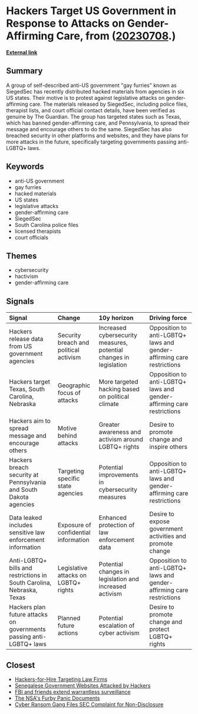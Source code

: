 # __Hackers Target US Government in Response to Attacks on Gender-Affirming Care__, from ([20230708](https://kghosh.substack.com/p/20230708).)

__[External link](https://www.theguardian.com/us-news/2023/jun/29/siegedsec-gay-furries-group-hacked-information-six-us-states)__



## Summary

A group of self-described anti-US government "gay furries" known as SiegedSec has recently distributed hacked materials from agencies in six US states. Their motive is to protest against legislative attacks on gender-affirming care. The materials released by SiegedSec, including police files, therapist lists, and court official contact details, have been verified as genuine by The Guardian. The group has targeted states such as Texas, which has banned gender-affirming care, and Pennsylvania, to spread their message and encourage others to do the same. SiegedSec has also breached security in other platforms and websites, and they have plans for more attacks in the future, specifically targeting governments passing anti-LGBTQ+ laws.

## Keywords

* anti-US government
* gay furries
* hacked materials
* US states
* legislative attacks
* gender-affirming care
* SiegedSec
* South Carolina police files
* licensed therapists
* court officials

## Themes

* cybersecurity
* hactivism
* gender-affirming care

## Signals

| Signal                                                                | Change                                 | 10y horizon                                                        | Driving force                                                         |
|:----------------------------------------------------------------------|:---------------------------------------|:-------------------------------------------------------------------|:----------------------------------------------------------------------|
| Hackers release data from US government agencies                      | Security breach and political activism | Increased cybersecurity measures, potential changes in legislation | Opposition to anti-LGBTQ+ laws and gender-affirming care restrictions |
| Hackers target Texas, South Carolina, Nebraska                        | Geographic focus of attacks            | More targeted hacking based on political climate                   | Opposition to anti-LGBTQ+ laws and gender-affirming care restrictions |
| Hackers aim to spread message and encourage others                    | Motive behind attacks                  | Greater awareness and activism around LGBTQ+ rights                | Desire to promote change and inspire others                           |
| Hackers breach security at Pennsylvania and South Dakota agencies     | Targeting specific state agencies      | Potential improvements in cybersecurity measures                   | Opposition to anti-LGBTQ+ laws and gender-affirming care restrictions |
| Data leaked includes sensitive law enforcement information            | Exposure of confidential information   | Enhanced protection of law enforcement data                        | Desire to expose government activities and promote change             |
| Anti-LGBTQ+ bills and restrictions in South Carolina, Nebraska, Texas | Legislative attacks on LGBTQ+ rights   | Potential changes in legislation and increased activism            | Opposition to anti-LGBTQ+ laws and gender-affirming care restrictions |
| Hackers plan future attacks on governments passing anti-LGBTQ+ laws   | Planned future actions                 | Potential escalation of cyber activism                             | Desire to promote change and protect LGBTQ+ rights                    |

## Closest

* [Hackers-for-Hire Targeting Law Firms](86eed7596de75b410b471fb8618f4be3)
* [Senegalese Government Websites Attacked by Hackers](4d2fd5459978f8dfc8e307ec4a44b638)
* [FBI and friends extend warrantless surveillance](f9b8efbcf67884dd80590345c54a462d)
* [The NSA's Furby Panic Documents](bfa0f3621620f109555170a907d5a393)
* [Cyber Ransom Gang Files SEC Complaint for Non-Disclosure](0fdcfcc7cdce35f5e0da15c6520989fa)